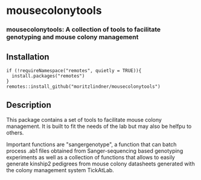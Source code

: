 # mousecolonytools
### mousecolonytools: A collection of tools to facilitate genotyping and mouse colony management

## Installation
```{r}
if (!requireNamespace("remotes", quietly = TRUE)){
  install.packages("remotes")
}
remotes::install_github("moritzlindner/mousecolonytools")
```

## Description
This package contains a set of tools to facilitate mouse colony management. It is built to fit the needs of the lab but may also be helfpu to others.

Important functions are "sangergenotype", a function that can batch process .ab1 files obtained from Sanger-sequencing based genotyping experiments as well as a collection of functions that allows to easily generate kinship2 pedigrees from mouse colony datasheets generated with the colony management system TickAtLab.

